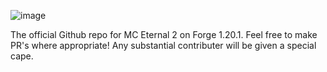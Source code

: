 ![image](https://github.com/user-attachments/assets/b58face4-9bd3-4d79-b6ab-26dd2558f866)


The official Github repo for MC Eternal 2 on Forge 1.20.1.
Feel free to make PR's where appropriate! Any substantial contributer will be given a special cape.  
